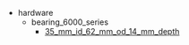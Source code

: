 * hardware
  * bearing_6000_series
    * [35_mm_id_62_mm_od_14_mm_depth](hardware/bearing_6000_series/35_mm_id_62_mm_od_14_mm_depth)
